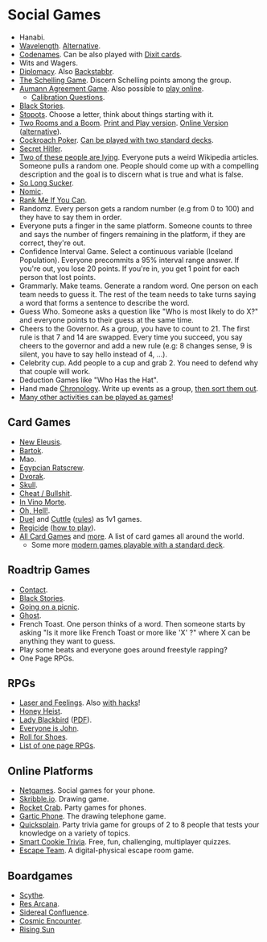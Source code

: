 # Social Games

- Hanabi.
- [Wavelength](https://gjeuken.github.io/telewave). [Alternative](https://longwave.web.app/).
- [Codenames](https://www.horsepaste.com/). Can be also played with [Dixit cards](https://meteuphoric.files.wordpress.com/2016/06/pic2664878_lg.jpg).
- Wits and Wagers.
- [Diplomacy](https://play.google.com/store/apps/details?id=se.oort.diplicity). Also [Backstabbr](https://www.backstabbr.com/).
- [The Schelling Game](https://www.lesswrong.com/posts/kM3Xd2mJeWtsGkgSW/the-schelling-game-a-k-a-the-coordination-game). Discern Schelling points among the group.
- [Aumann Agreement Game](https://docs.google.com/document/d/1gCKURs0Xdnb8PQS54rckS4CJUp8kCklKs2KKi7xDZdA/edit#). Also possible to [play online](https://web.archive.org/web/20241226132325/https://aumann.io/).
  - [Calibration Questions](https://today.yougov.com/topics/politics/articles-reports/2022/03/15/americans-misestimate-small-subgroups-population).
- [Black Stories](https://detective-stories.com/).
- [Stopots](https://stopots.com/es/). Choose a letter, think about things starting with it.
- [Two Rooms and a Boom](https://boardgamegeek.com/boardgame/134352/two-rooms-and-boom). [Print and Play version](https://drive.google.com/drive/folders/1_jbxtyH0V0xACK_crdIbf-QMFv0aw7pr). [Online Version](https://www.playkaboom.com/) ([alternative](http://tworooms.centralus.cloudapp.azure.com/)).
- [Cockroach Poker](https://boardgamegeek.com/boardgame/11971/cockroach-poker). [Can be played with two standard decks](https://www.reddit.com/r/boardgames/comments/ah8t5r/has_anyone_tried_cockroach_poker_with_a_regular/).
- [Secret Hitler](https://www.secrethitler.com/assets/Secret_Hitler_Print_and_Play.pdf).
- [Two of these people are lying](https://youtu.be/NPaz6mFsSjU). Everyone puts a weird Wikipedia articles. Someone pulls a random one. People should come up with a compelling description and the goal is to discern what is true and what is false.
- [So Long Sucker](https://boardgamegeek.com/boardgame/8304/so-long-sucker).
- [Nomic](https://en.wikipedia.org/wiki/Nomic).
- [Rank Me If You Can](https://app.rankmeifyoucan.com/).
- Randomz. Every person gets a random number (e.g from 0 to 100) and they have to say them in order.
- Everyone puts a finger in the same platform. Someone counts to three and says the number of fingers remaining in the platform, if they are correct, they're out.
- Confidence Interval Game. Select a continuous variable (Iceland Population). Everyone precommits a 95% interval range answer. If you're out, you lose 20 points. If you're in, you get 1 point for each person that lost points.
- Grammarly. Make teams. Generate a random word. One person on each team needs to guess it. The rest of the team needs to take turns saying a word that forms a sentence to describe the word.
- Guess Who. Someone asks a question like "Who is most likely to do X?" and everyone points to their guess at the same time.
- Cheers to the Governor. As a group, you have to count to 21. The first rule is that 7 and 14 are swapped. Every time you succeed, you say cheers to the governor and add a new rule (e.g: 8 changes sense, 9 is silent, you have to say hello instead of 4, ...).
- Celebrity cup. Add people to a cup and grab 2. You need to defend why that couple will work.
- Deduction Games like "Who Has the Hat".
- Hand made [Chronology](https://boardgamegeek.com/boardgame/834/chronology). Write up events as a group, [then sort them out](https://boardgamegeek.com/video/47758/chronology/chronology-overview).
- [Many other activities can be played as games](https://www.whataaabout.com/)!

## Card Games

- [New Eleusis](https://web.archive.org/web/20190822201119/http://www.matuszek.org/eleusis1.html).
- [Bartok](<https://en.wikipedia.org/wiki/Bartok_(card_game)>).
- Mao.
- [Egypcian Ratscrew](https://waste.org/~oliviax/cards/ratscrew.html).
- [Dvorak](http://web.archive.org/web/20241219082825/https://en.wikipedia.org/wiki/Dvorak_(game)).
- [Skull](https://boardgamegeek.com/boardgame/92415/skull).
- [Cheat / Bullshit](https://www.pagat.com/beating/cheat.html).
- [In Vino Morte](https://www.youtube.com/watch?v=ksy4mFBZmR0).
- [Oh, Hell!](https://www.pagat.com/exact/ohhell.html).
- [Duel](http://juddmadden.com/duel52/) and [Cuttle](https://www.pagat.com/combat/cuttle.html) ([rules](https://www.cuttle.cards/img/cuttle_rules.pdf)) as 1v1 games.
- [Regicide](https://boardgamegeek.com/boardgame/307002/regicide) ([how to play](https://www.regicidegame.com/how-to-play/)).
- [All Card Games](https://www.pagat.com/) and [more](https://www.parlettgames.uk/oricards/). A list of card games all around the world.
  - Some more [modern games playable with a standard deck](https://drive.google.com/file/d/1DB2YF46s0oVFUSIpR9vxoGIbhpTKz2jw/view).

## Roadtrip Games

- [Contact](https://www.quora.com/How-do-you-play-the-word-game-Contact).
- [Black Stories](https://web.archive.org/web/20240730003323/https://play.google.com/store/apps/details?id=com.divofmod.blackstories&hl=en_US).
- [Going on a picnic](https://www.thegamegal.com/2011/06/11/going-on-a-picnic/).
- [Ghost](https://blog.xkcd.com/2007/12/31/ghost/).
- French Toast. One person thinks of a word. Then someone starts by asking "Is it more like French Toast or more like 'X' ?" where X can be anything they want to guess.
- Play some beats and everyone goes around freestyle rapping?
- One Page RPGs.

## RPGs

- [Laser and Feelings](http://onesevendesign.com/lasers_and_feelings_rpg.pdf). Also [with hacks](https://writingalchemy.net/resources/lasers-and-feelings-hacks/)!
- [Honey Heist](https://gshowitt.itch.io/honey-heist).
- [Lady Blackbird](http://www.onesevendesign.com/ladyblackbird/) ([PDF](https://web.archive.org/web/20250119094501/https://ladyblackbird.org/downloads/lady_blackbird.pdf)).
- [Everyone is John](https://img.4plebs.org/boards/tg/image/1377/34/1377343288798.pdf).
- [Roll for Shoes](https://rollforshoes.com/).
- [List of one page RPGs](https://www.reddit.com/r/rpg/comments/1vie0k/what_are_your_favorite_onepage_rpgs/).

## Online Platforms

- [Netgames](https://netgames.io/). Social games for your phone.
- [Skribble.io](https://skribbl.io). Drawing game.
- [Rocket Crab](https://rocketcrab.com/). Party games for phones.
- [Gartic Phone](https://garticphone.com/). The drawing telephone game.
- [Quicksplain](https://quicksplain.com/). Party trivia game for groups of 2 to 8 people that tests your knowledge on a variety of topics.
- [Smart Cookie Trivia](https://www.smart-cookie-trivia.com/). Free, fun, challenging, multiplayer quizzes.
- [Escape Team](https://www.escape-team.com/). A digital-physical escape room game.

## Boardgames

- [Scythe](https://boardgamegeek.com/boardgame/169786/scythe).
- [Res Arcana](https://boardgamegeek.com/boardgame/262712/res-arcana).
- [Sidereal Confluence](https://boardgamegeek.com/boardgame/202426/sidereal-confluence).
- [Cosmic Encounter](https://boardgamegeek.com/boardgame/39463/cosmic-encounter).
- [Rising Sun](https://boardgamegeek.com/boardgame/205896/rising-sun)
